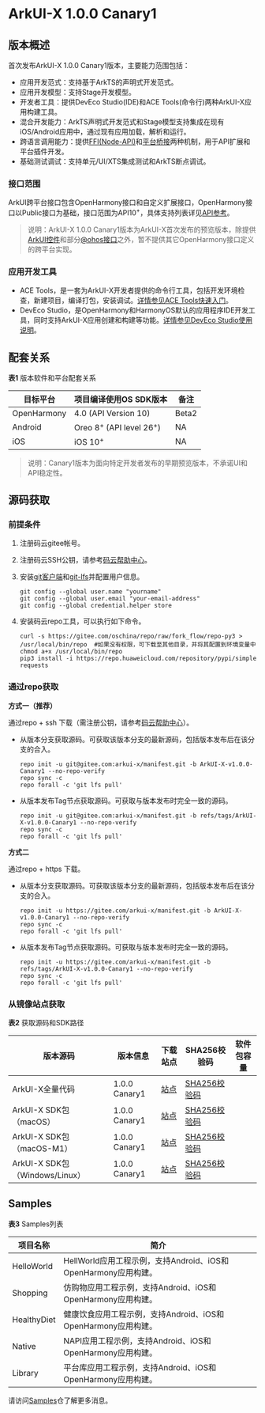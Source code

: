# ArkUI-X 1.0.0 Canary1

## 版本概述

首次发布ArkUI-X 1.0.0 Canary1版本，主要能力范围包括：

- 应用开发范式：支持基于ArkTS的声明式开发范式。
- 应用开发模型：支持Stage开发模型。
- 开发者工具：提供DevEco Studio(IDE)和ACE Tools(命令行)两种ArkUI-X应用构建工具。
- 混合开发能力：ArkTS声明式开发范式和Stage模型支持集成在现有iOS/Android应用中，通过现有应用加载，解析和运行。
- 跨语言调用能力：提供[FFI(Node-API)](../application-dev/quick-start/ffi-napi-introduction.md)和[平台桥接](../application-dev/quick-start/platform-bridge-introduction.md)两种机制，用于API扩展和平台插件开发。
- 基础测试调试：支持单元/UI/XTS集成测试和ArkTS断点调试。

### 接口范围

ArkUI跨平台接口包含OpenHarmony接口和自定义扩展接口，OpenHarmony接口以Public接口为基础，接口范围为API10<sup>+</sup>，具体支持列表详见[API参考](../application-dev/reference/README.md)。

>说明：ArkUI-X 1.0.0 Canary1版本为ArkUI-X首次发布的预览版本，除提供[ArkUI控件](../application-dev/reference/arkui-ts/README.md)和部分[@ohos接口](../application-dev/reference/apis/README.md)之外，暂不提供其它OpenHarmony接口定义的跨平台实现。

### 应用开发工具

- ACE Tools，是一套为ArkUI-X开发者提供的命令行工具，包括开发环境检查，新建项目，编译打包，安装调试。[详情参见ACE Tools快速入门](../application-dev/quick-start/start-with-ace-tools.md)。
- DevEco Studio，是OpenHarmony和HarmonyOS默认的应用程序IDE开发工具，同时支持ArkUI-X应用创建和构建等功能。[详情参见DevEco Studio使用说明](../application-dev/tools/how-to-use-deveco-studio.md)。

## 配套关系

  **表1** 版本软件和平台配套关系

| 目标平台    | 项目编译使用OS SDK版本              | 备注 |
| ----------- | ----------------------------------- | ---- |
| OpenHarmony | 4.0 (API Version 10) |  Beta2  |
| Android     | Oreo 8<sup>+</sup> (API level 26<sup>+</sup>)       | NA   |
| iOS         | iOS 10<sup>+</sup>                             | NA   |

>说明：Canary1版本为面向特定开发者发布的早期预览版本，不承诺UI和API稳定性。

## 源码获取

### 前提条件

1. 注册码云gitee帐号。

2. 注册码云SSH公钥，请参考[码云帮助中心](https://gitee.com/help/articles/4191)。

3. 安装[git客户端](https://gitee.com/link?target=https%3A%2F%2Fgit-scm.com%2Fbook%2Fzh%2Fv2%2F%25E8%25B5%25B7%25E6%25AD%25A5-%25E5%25AE%2589%25E8%25A3%2585-Git)和[git-lfs](https://gitee.com/vcs-all-in-one/git-lfs?_from=gitee_search#downloading)并配置用户信息。
  
   ```
   git config --global user.name "yourname"
   git config --global user.email "your-email-address"
   git config --global credential.helper store
   ```

4. 安装码云repo工具，可以执行如下命令。
  
   ```
   curl -s https://gitee.com/oschina/repo/raw/fork_flow/repo-py3 > /usr/local/bin/repo  #如果没有权限，可下载至其他目录，并将其配置到环境变量中chmod a+x /usr/local/bin/repo
   pip3 install -i https://repo.huaweicloud.com/repository/pypi/simple requests
   ```


### 通过repo获取

**方式一（推荐）**

通过repo + ssh 下载（需注册公钥，请参考[码云帮助中心](https://gitee.com/help/articles/4191)）。

- 从版本分支获取源码。可获取该版本分支的最新源码，包括版本发布后在该分支的合入。
   ```
   repo init -u git@gitee.com:arkui-x/manifest.git -b ArkUI-X-v1.0.0-Canary1 --no-repo-verify
   repo sync -c
   repo forall -c 'git lfs pull'
   ```
   
- 从版本发布Tag节点获取源码。可获取与版本发布时完全一致的源码。
   ```
   repo init -u git@gitee.com:arkui-x/manifest.git -b refs/tags/ArkUI-X-v1.0.0-Canary1 --no-repo-verify
   repo sync -c
   repo forall -c 'git lfs pull'
   ```

**方式二**

通过repo + https 下载。

- 从版本分支获取源码。可获取该版本分支的最新源码，包括版本发布后在该分支的合入。
   ```
   repo init -u https://gitee.com/arkui-x/manifest.git -b ArkUI-X-v1.0.0-Canary1 --no-repo-verify
   repo sync -c
   repo forall -c 'git lfs pull'
   ```
   
- 从版本发布Tag节点获取源码。可获取与版本发布时完全一致的源码。
   ```
   repo init -u https://gitee.com/arkui-x/manifest.git -b refs/tags/ArkUI-X-v1.0.0-Canary1 --no-repo-verify
   repo sync -c
   repo forall -c 'git lfs pull'
   ```

### 从镜像站点获取

**表2** 获取源码和SDK路径

| 版本源码                                  | **版本信息** | **下载站点** | **SHA256校验码** | **软件包容量**|
| -----------------------------------------| ------------ | ------------ | ---------------- | ---------------- |
| ArkUI-X全量代码 | 1.0.0 Canary1    | [站点]()     | [SHA256校验码]() |            |
| ArkUI-X SDK包（macOS）  | 1.0.0 Canary1 | [站点]()     | [SHA256校验码]() |               |
| ArkUI-X SDK包（macOS-M1）    | 1.0.0 Canary1 | [站点]()     | [SHA256校验码]() |               |
| ArkUI-X SDK包（Windows/Linux）    | 1.0.0 Canary1 | [站点]()     | [SHA256校验码]() |               |

## Samples

**表3** Samples列表

| 项目名称      | 简介                                                         |
| ------------- | ------------------------------------------------------------ |
| HelloWorld | HellWorld应用工程示例，支持Android、iOS和OpenHarmony应用构建。 |
| Shopping | 仿购物应用工程示例，支持Android、iOS和OpenHarmony应用构建。   |
| HealthyDiet | 健康饮食应用工程示例，支持Android、iOS和OpenHarmony应用构建。|
| Native | NAPI应用工程示例，支持Android、iOS和OpenHarmony应用构建。|
| Library | 平台库应用工程示例，支持Android、iOS和OpenHarmony应用构建。|

请访问[Samples](https://gitee.com/arkui-x/samples)仓了解更多消息。
